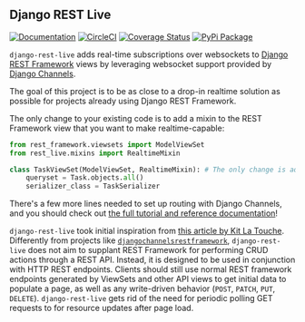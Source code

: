 ## Django REST Live

[![Documentation](https://readthedocs.org/projects/django-rest-live/badge/?version=latest)](https://django-rest-live.readthedocs.io/en/latest/?badge=latest)
[![CircleCI](https://circleci.com/gh/pennlabs/django-rest-live.svg?style=shield)](https://circleci.com/gh/pennlabs/django-rest-live)
[![Coverage Status](https://codecov.io/gh/pennlabs/django-rest-live/branch/master/graph/badge.svg)](https://codecov.io/gh/pennlabs/django-rest-live)
[![PyPi Package](https://img.shields.io/pypi/v/django-rest-live.svg)](https://pypi.org/project/django-rest-live/)

`django-rest-live` adds real-time subscriptions over websockets to
[Django REST Framework](https://github.com/encode/django-rest-framework) views by leveraging websocket support provided 
by [Django Channels](https://github.com/django/channels).

The goal of this project is to be as close to a drop-in realtime solution as possible for projects already using
Django REST Framework.

The only change to your existing code is to add a mixin to the REST Framework view that
you want to make realtime-capable:

```python
from rest_framework.viewsets import ModelViewSet
from rest_live.mixins import RealtimeMixin

class TaskViewSet(ModelViewSet, RealtimeMixin): # The only change is adding the RealtimeMixin!
    queryset = Task.objects.all()
    serializer_class = TaskSerializer
```

There's a few more lines needed to set up routing with Django Channels, and you should check out
[the full tutorial and reference documentation](https://django-rest-live.readthedocs.io)!

`django-rest-live` took initial inspiration from [this article by Kit La Touche](https://www.oddbird.net/2018/12/12/channels-and-drf/).
Differently from projects like [`djangochannelsrestframework`](https://github.com/hishnash/djangochannelsrestframework),
`django-rest-live` does not aim to supplant REST Framework for performing CRUD actions through a REST API. Instead,
it is designed to be used in conjunction with HTTP REST endpoints. Clients should still use normal REST framework
endpoints generated by ViewSets and other API views to get initial data to populate a page, as well as any write-driven
behavior (`POST`, `PATCH`, `PUT`, `DELETE`). `django-rest-live` gets rid of the need for periodic polling GET
requests to for resource updates after page load.

